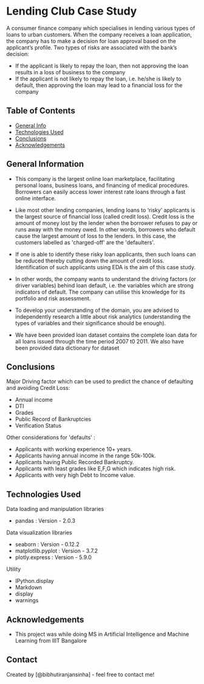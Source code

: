 # Lending Club Case Study
A consumer finance company which specialises in lending various types of loans to urban customers. When the company receives a loan application, the company has to make a decision for loan approval based on the applicant’s profile. Two types of risks are associated with the bank’s decision:

- If the applicant is likely to repay the loan, then not approving the loan results in a loss of business to the company
- If the applicant is not likely to repay the loan, i.e. he/she is likely to default, then approving the loan may lead to a financial loss for the company


## Table of Contents
* [General Info](#general-information)
* [Technologies Used](#technologies-used)
* [Conclusions](#conclusions)
* [Acknowledgements](#acknowledgements)

<!-- You can include any other section that is pertinent to your problem -->

## General Information
- This company is the largest online loan marketplace, facilitating personal loans, business loans, and financing of medical procedures. Borrowers can easily access lower interest rate loans through a fast online interface. 

- Like most other lending companies, lending loans to ‘risky’ applicants is the largest source of financial loss (called credit loss). Credit loss is the amount of money lost by the lender when the borrower refuses to pay or runs away with the money owed. In other words, borrowers who default cause the largest amount of loss to the lenders. In this case, the customers labelled as 'charged-off' are the 'defaulters'. 

- If one is able to identify these risky loan applicants, then such loans can be reduced thereby cutting down the amount of credit loss. Identification of such applicants using EDA is the aim of this case study.

- In other words, the company wants to understand the driving factors (or driver variables) behind loan default, i.e. the variables which are strong indicators of default.  The company can utilise this knowledge for its portfolio and risk assessment. 

- To develop your understanding of the domain, you are advised to independently research a little about risk analytics (understanding the types of variables and their significance should be enough).

 
- We have been provided loan dataset contains the complete loan data for all loans issued through the time period 2007 t0 2011. We also have been provided data dictionary for dataset

<!-- You don't have to answer all the questions - just the ones relevant to your project. -->

## Conclusions
Major Driving factor which can be used to predict the chance of defaulting and avoiding Credit Loss:

- Annual income
- DTI
- Grades
- Public Record of Bankruptcies
- Verification Status


Other considerations for 'defaults' :

- Applicants with working experience 10+ years.
- Applicants having annual income in the range 50k-100k.
- Applicants having Public Recorded Bankruptcy.
- Applicants with least grades like E,F,G which indicates high risk.
- Applicants with very high Debt to Income value.

<!-- You don't have to answer all the questions - just the ones relevant to your project. -->


## Technologies Used
Data loading and manipulation libraries
- pandas : Version - 2.0.3

Data visualization libraries
- seaborn : Version - 0.12.2
- matplotlib.pyplot : Version - 3.7.2
- plotly.express : Version - 5.9.0

Utility
- IPython.display
 - Markdown
 - display
- warnings


<!-- As the libraries versions keep on changing, it is recommended to mention the version of library used in this project -->

## Acknowledgements
- This project was while doing MS in Artificial Intelligence and Machine Learning from IIIT Bangalore


## Contact
Created by [@bibhutiranjansinha] - feel free to contact me!


<!-- Optional -->
<!-- ## License -->
<!-- This project is open source and available under the [... License](). -->

<!-- You don't have to include all sections - just the one's relevant to your project -->